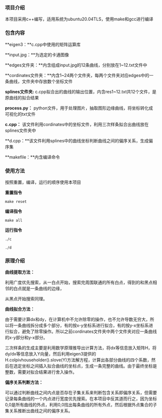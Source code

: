 ### 项目介绍

本项目采用c++编写，适用系统为ubuntu20.04TLS，使用make和gcc进行编译

### 包含内容

**eigen3：**c.cpp中使用的矩阵运算库

**input.jpg：**为选定的卡通图像

**edges文件夹：**内含组成input.jpg的12条曲线，分别放在1~12.txt文件中

**cordinates文件夹：**内含1~24两个文件夹，每两个文件夹对应edges中的一条曲线，文件夹中存放数个坐标文件

**splines文件夹:** c.cpp拟合出的曲线的输出位置，内含res1~12.txt共12个文件，是原曲线的拟合结果

**process.py：** python文件，用于处理图片，抽取图形边缘曲线，将坐标转化成可视化的txt文件

**c.cpp：** 该文件利用cordinates中的坐标文件，利用三次样条拟合出曲线放在splines文件夹中

**d.cpp：**该文件利用splines中的曲线坐标判断曲线之间的偏序关系，生成偏序集

**makefile：**内含编译命令

### 使用方法

按照重置，编译，运行的顺序使用本项目

**重置指令**

`make reset`

**编译指令**

`make all`

**运行指令**

`./c`

`./d`

### 原理介绍

**曲线提取方法：**

利用广度优先搜索，从一白点开始，搜索完周围联通的所有白点，得到的和黑点相邻的白点就是一条曲线的边缘，

从黑点开始搜索同理。

**曲线拟合方法：**

由于需要计算dx和dy，在计算机中不允许除零的操作，也不允许导数无穷大，所以将一条曲线拆分成多个部分，有的按x-y坐标系进行拟合，有的按y-x坐标系进行拟合，避免了除零操作。所以之前cordinates文件夹中两个文件夹对应一条曲线的x-y部分和y-x部分。

三次样条的生成主要是利用数学原理推导出计算方法，将dx等信息放入矩阵H，将dy/dx等信息放入Y向量，然后利用eigen3提供的H.colpivhouseholder().slove(Y)方法解方程，计算出各部分曲线的四个系数，然后在选定坐标之间插入拟合曲线的坐标点，生成一条完整的曲线。由于最终坐标是整数，需要对拟合结果进行舍入操作。

**偏序关系判断方法：**

可以通过判断曲线之间内点是否存在子集关系来判断包含关系即偏序关系，但需要记录每条曲线的一个内点进行宽度优先搜索。在本项目中反其道而行之，因为坐标0,0是所有曲线的外点，利用0,0找出每条曲线的所有外点，然后根据外点集合的子集关系推断出曲线之间的偏序关系。

